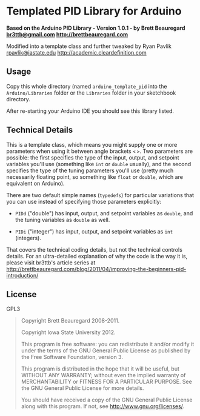 Templated PID Library for Arduino
=================================
**Based on the Arduino PID Library - Version 1.0.1 - by Brett
Beauregard <br3ttb@gmail.com> <http://brettbeauregard.com>**

Modified into a template class and further tweaked by Ryan Pavlik
<rpavlik@iastate.edu> <http://academic.cleardefinition.com>

Usage
-----
Copy this whole directory (named `arduino_template_pid` into the
`Arduino/Libraries` folder or the `Libraries` folder in your sketchbook
directory.

After re-starting your Arduino IDE you should see this library listed.

Technical Details
-----------------
This is a template class, which means you might supply one or more parameters
when using it between angle brackets `<` `>`. Two parameters are possible: the first specifies the type of the input, output, and setpoint variables you'll use (something like `int` or `double` usually), and the second specifies the type of the tuning parameters you'll use (pretty much necessarily floating point, so something like `float` or `double`, which are equivalent on Arduino).

There are two default simple names (`typedefs`) for particular
variations that you can use instead of specifying those parameters
explicitly:

- `PIDd` ("double") has input, output, and setpoint variables as `double`, and the
   tuning variables as `double` as well.

- `PIDi` ("integer") has input, output, and setpoint variables as `int` (integers).

That covers the technical coding details, but not the technical controls
details. For an ultra-detailed explanation of why the code is the way it
is, please visit br3ttb's article series at
<http://brettbeauregard.com/blog/2011/04/improving-the-beginners-pid-introduction/>

License
-------
GPL3

> Copyright Brett Beauregard 2008-2011.
>
> Copyright Iowa State University 2012.
>
> This program is free software: you can redistribute it and/or modify
it under the terms of the GNU General Public License as published by
the Free Software Foundation, version 3.
>
> This program is distributed in the hope that it will be useful,
but WITHOUT ANY WARRANTY; without even the implied warranty of
MERCHANTABILITY or FITNESS FOR A PARTICULAR PURPOSE.  See the
GNU General Public License for more details.
>
> You should have received a copy of the GNU General Public License
along with this program.  If not, see <http://www.gnu.org/licenses/>.
